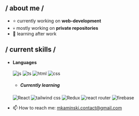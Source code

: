 <h2> / about me /</h2>

- ⭐ currently working on **web-development**
- 💀 mostly working on **private repositories**
- 🌱 learning after work

<h2> / current skills / </h2>

- <h4> Languages </h4>
  <img src = "https://img.shields.io/badge/JavaScript-323330?style=for-the-badge&logo=javascript&logoColor=F7DF1E" alt = "js" />
  <img src = "https://img.shields.io/badge/TypeScript-007ACC?style=for-the-badge&logo=typescript&logoColor=white" alt = "ts" />
  <img src = "https://img.shields.io/badge/HTML5-E34F26?style=for-the-badge&logo=html5&logoColor=white" alt = "html" />
  <img src = "https://img.shields.io/badge/CSS3-1572B6?style=for-the-badge&logo=css3&logoColor=white" alt = "css" />

    - <h5> Currently learning </h5>
  <img src = "https://img.shields.io/badge/React-20232A?style=for-the-badge&logo=react&logoColor=61DAFB" alt = "React" />
  <img src = "https://img.shields.io/badge/Tailwind_CSS-38B2AC?style=for-the-badge&logo=tailwind-css&logoColor=white" alt = "tailwind css" />
  <img src = "https://img.shields.io/badge/Redux-593D88?style=for-the-badge&logo=redux&logoColor=white" alt = "Redux" />
  <img src = "https://img.shields.io/badge/React_Router-CA4245?style=for-the-badge&logo=react-router&logoColor=white" alt = "react router" />
  <img src = "https://img.shields.io/badge/firebase-%23039BE5.svg?style=for-the-badge&logo=firebase" alt = "firebase" />

  
    
- 📫 How to reach me: mkaminski.contact@gmail.com

